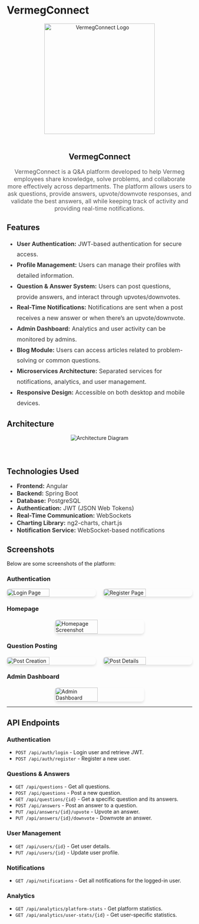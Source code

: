 # VermegConnect

<div align="center">
  <img src="https://github.com/user-attachments/assets/e4eee374-340e-4a9e-ab3a-6fe946480e3a" alt="VermegConnect Logo" style="width: 300px; height: auto; margin-bottom: 20px;" />
</div>

<div align="center">
  <h2>VermegConnect</h2>
  <p style="font-size: 16px; color: #555; max-width: 800px;">VermegConnect is a Q&A platform developed to help Vermeg employees share knowledge, solve problems, and collaborate more effectively across departments. The platform allows users to ask questions, provide answers, upvote/downvote responses, and validate the best answers, all while keeping track of activity and providing real-time notifications.</p>
</div>

## Features
<div style="margin-bottom: 20px;">
  <ul style="font-size: 16px; line-height: 1.8; color: #333;">
    <li><strong>User Authentication:</strong> JWT-based authentication for secure access.</li>
    <li><strong>Profile Management:</strong> Users can manage their profiles with detailed information.</li>
    <li><strong>Question & Answer System:</strong> Users can post questions, provide answers, and interact through upvotes/downvotes.</li>
    <li><strong>Real-Time Notifications:</strong> Notifications are sent when a post receives a new answer or when there’s an upvote/downvote.</li>
    <li><strong>Admin Dashboard:</strong> Analytics and user activity can be monitored by admins.</li>
    <li><strong>Blog Module:</strong> Users can access articles related to problem-solving or common questions.</li>
    <li><strong>Microservices Architecture:</strong> Separated services for notifications, analytics, and user management.</li>
    <li><strong>Responsive Design:</strong> Accessible on both desktop and mobile devices.</li>
  </ul>
</div>

## Architecture
<div align="center">
  <img src="https://github.com/user-attachments/assets/39953e1f-5f9f-4b33-a6e6-f63b46aa04d1" alt="Architecture Diagram" style="max-width: 80%; height: auto; margin-bottom: 40px;" />
</div>

## Technologies Used
<div style="font-size: 16px; color: #333; margin-bottom: 30px;">
  <ul>
    <li><strong>Frontend:</strong> Angular</li>
    <li><strong>Backend:</strong> Spring Boot</li>
    <li><strong>Database:</strong> PostgreSQL</li>
    <li><strong>Authentication:</strong> JWT (JSON Web Tokens)</li>
    <li><strong>Real-Time Communication:</strong> WebSockets</li>
    <li><strong>Charting Library:</strong> ng2-charts, chart.js</li>
    <li><strong>Notification Service:</strong> WebSocket-based notifications</li>
  </ul>
</div>

## Screenshots

Below are some screenshots of the platform:

### Authentication

<div style="display: flex; gap: 20px; justify-content: center;">
  <img src="https://github.com/user-attachments/assets/547f786b-f4aa-4c6d-bb43-6d9f9c22166d" alt="Login Page" style="width: 48%; border-radius: 8px; box-shadow: 0px 4px 6px rgba(0, 0, 0, 0.1);" />
  <img src="https://github.com/user-attachments/assets/e94fae4a-8b28-4160-bfb6-d9e734860497" alt="Register Page" style="width: 48%; border-radius: 8px; box-shadow: 0px 4px 6px rgba(0, 0, 0, 0.1);" />
</div>

### Homepage

<div style="display: flex; gap: 20px; justify-content: center; margin-top: 20px;">
  <img src="https://github.com/user-attachments/assets/5335e211-3099-4472-9c22-c85b8bbeb19d" alt="Homepage Screenshot" style="width: 48%; border-radius: 8px; box-shadow: 0px 4px 6px rgba(0, 0, 0, 0.1);" />
</div>

### Question Posting

<div style="display: flex; gap: 20px; justify-content: center; margin-top: 20px;">
  <img src="https://github.com/user-attachments/assets/85aeb9d6-eac8-4c9e-a9e5-e2933ffb3046" alt="Post Creation" style="width: 48%; border-radius: 8px; box-shadow: 0px 4px 6px rgba(0, 0, 0, 0.1);" />
  <img src="https://github.com/user-attachments/assets/aa69ff8f-75aa-46a9-9c55-3e566422e635" alt="Post Details" style="width: 48%; border-radius: 8px; box-shadow: 0px 4px 6px rgba(0, 0, 0, 0.1);" />
</div>

### Admin Dashboard

<div style="display: flex; gap: 20px; justify-content: center; margin-top: 20px;">
  <img src="https://github.com/user-attachments/assets/d5d3fba0-c853-451a-923c-a71c015997e9" alt="Admin Dashboard" style="width: 48%; border-radius: 8px; box-shadow: 0px 4px 6px rgba(0, 0, 0, 0.1);" />
</div>

---

## API Endpoints

### Authentication
- `POST /api/auth/login` - Login user and retrieve JWT.
- `POST /api/auth/register` - Register a new user.

### Questions & Answers
- `GET /api/questions` - Get all questions.
- `POST /api/questions` - Post a new question.
- `GET /api/questions/{id}` - Get a specific question and its answers.
- `POST /api/answers` - Post an answer to a question.
- `PUT /api/answers/{id}/upvote` - Upvote an answer.
- `PUT /api/answers/{id}/downvote` - Downvote an answer.

### User Management
- `GET /api/users/{id}` - Get user details.
- `PUT /api/users/{id}` - Update user profile.

### Notifications
- `GET /api/notifications` - Get all notifications for the logged-in user.

### Analytics
- `GET /api/analytics/platform-stats` - Get platform statistics.
- `GET /api/analytics/user-stats/{id}` - Get user-specific statistics.
